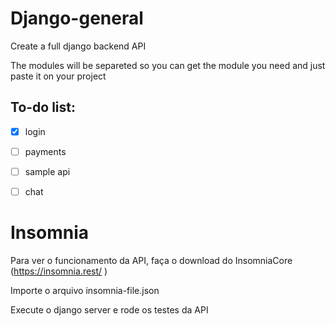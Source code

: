 # Django-general
Create a full django backend API

The modules will be separeted so you can get the module you need and just paste it on your project

<h2>To-do list:</h2>

- [x] login
- [ ] payments
- [ ] sample api
- [ ] chat


# Insomnia
Para ver o funcionamento da API, faça o download do InsomniaCore (https://insomnia.rest/ )

Importe o arquivo insomnia-file.json

Execute o django server e rode os testes da API